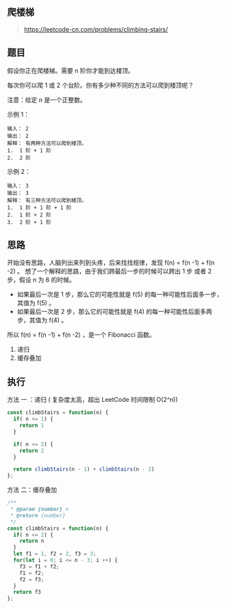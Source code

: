 ## 爬楼梯
> https://leetcode-cn.com/problems/climbing-stairs/

## 题目

假设你正在爬楼梯。需要 n 阶你才能到达楼顶。

每次你可以爬 1 或 2 个台阶。你有多少种不同的方法可以爬到楼顶呢？

注意：给定 n 是一个正整数。

示例 1：

```
输入： 2
输出： 2
解释： 有两种方法可以爬到楼顶。
1.  1 阶 + 1 阶
2.  2 阶
```

示例 2：

```
输入： 3
输出： 3
解释： 有三种方法可以爬到楼顶。
1.  1 阶 + 1 阶 + 1 阶
2.  1 阶 + 2 阶
3.  2 阶 + 1 阶
```

## 思路

开始没有思路，人脑列出来列到头疼，后来找找规律，发现 f(n) = f(n -1) + f(n -2) 。
想了一个解释的思路，由于我们跨最后一步的时候可以跨出 1 步 或者 2 步，假设 n 为 6 的时候。

- 如果最后一次是 1 步，那么它的可能性就是 f(5) 的每一种可能性后面多一步，其值为 f(5) 。
- 如果最后一次是 2 步，那么它的可能性就是 f(4) 的每一种可能性后面多两步，其值为 f(4) 。

所以 f(n) = f(n -1) + f(n -2) ，是一个 Fibonacci 函数。

1. 递归
2. 缓存叠加

## 执行

方法 一 ：递归 ( 复杂度太高，超出 LeetCode 时间限制 O(2^n))

```javascript
const climbStairs = function(n) {
  if( n <= 1) {
    return 1
  }

  if( n <= 2) {
    return 2
  }

  return climbStairs(n - 1) + climbStairs(n - 2)
};
```

方法 二：缓存叠加

```javascript
/**
 * @param {number} n
 * @return {number}
 */
const climbStairs = function(n) {
  if( n <= 2) {
    return n
  }
  let f1 = 1, f2 = 2, f3 = 3;
  for(let i = 0; i <= n - 3; i ++) {
    f3 = f1 + f2;
    f1 = f2;
    f2 = f3;
  }
  return f3
};
```

